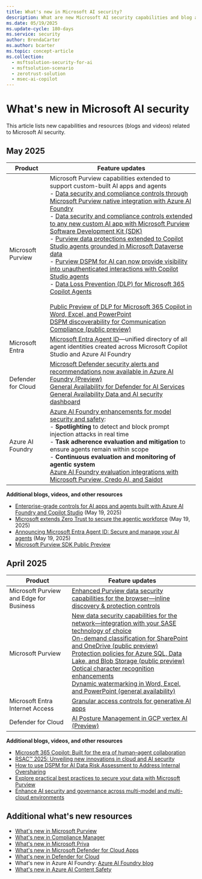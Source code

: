```yaml
---
title: What's new in Microsoft AI security?
description: What are new Microsoft AI security capabilities and blog articles? 
ms.date: 05/19/2025
ms.update-cycle: 180-days
ms.service: security
author: BrendaCarter
ms.author: bcarter
ms.topic: concept-article
ms.collection: 
  - msftsolution-security-for-ai
  - msftsolution-scenario
  - zerotrust-solution
  - msec-ai-copilot
---
```


# What's new in Microsoft AI security

This article lists new capabilities and resources (blogs and videos) related to Microsoft AI security. 

## May 2025

|Product | Feature updates |  
| ----  | ----------------------------- | 
|Microsoft Purview | Microsoft Purview capabilities extended to support custom-built AI apps and agents<br> - [Data security and compliance controls through Microsoft Purview native integration with Azure AI Foundry ](https://www.microsoft.com/security/blog/2025/05/19/microsoft-extends-zero-trust-to-secure-the-agentic-workforce/) <br> - [Data security and compliance controls extended to any new custom AI app with Microsoft Purview Software Development Kit (SDK)](https://aka.ms/SecurityforAIBuildnews) <br> - [Purview data protections extended to Copilot Studio agents grounded in Microsoft Dataverse data](https://aka.ms/SecurityforAIBuildnews) <br> - [Purview DSPM for AI can now provide visibility into unauthenticated interactions with Copilot Studio agents](https://techcommunity.microsoft.com/blog/microsoft-security-blog/enterprise-grade-controls-for-ai-apps-and-agents-built-with-azure-ai-foundry-and/4414757) <br> - [Data Loss Prevention (DLP) for Microsoft 365 Copilot Agents](https://aka.ms/SecurityforAIBuildnews) <br> <br>  [Public Preview of DLP for Microsoft 365 Copilot in Word, Excel, and PowerPoint](https://techcommunity.microsoft.com/blog/microsoft-security-blog/announcing-public-preview-of-dlp-for-m365-copilot-in-word-excel-and-powerpoint/4409809) <br> [DSPM discoverability for Communication Compliance (public preview)](https://techcommunity.microsoft.com/blog/microsoft-security-blog/enhance-ai-security-and-governance-across-multi-model-and-multi-cloud-environmen/4395593)
|Microsoft Entra  | [Microsoft Entra Agent ID](https://techcommunity.microsoft.com/blog/microsoft-entra-blog/announcing-microsoft-entra-agent-id-secure-and-manage-your-ai-agents/3827392)—unified directory of all agent identities created across Microsoft Copilot Studio and Azure AI Foundry |
| Defender for Cloud | [Microsoft Defender security alerts and recommendations now available in Azure AI Foundry (Preview)](https://techcommunity.microsoft.com/blog/microsoft-security-blog/enterprise-grade-controls-for-ai-apps-and-agents-built-with-azure-ai-foundry-and/4414757)<br> [General Availability for Defender for AI Services](/azure/defender-for-cloud/release-notes#general-availability-for-defender-for-ai-services) <br>  [General Availability Data and AI security dashboard](/azure/defender-for-cloud/release-notes#general-availability-data-and-ai-security-dashboard)|
|Azure AI Foundry  | [Azure AI Foundry enhancements for model security and safety](https://techcommunity.microsoft.com/blog/microsoft-security-blog/enterprise-grade-controls-for-ai-apps-and-agents-built-with-azure-ai-foundry-and/4414757): <br> - **Spotlighting** to detect and block prompt injection attacks in real time <br> - **Task adherence evaluation and mitigation** to ensure agents remain within scope <br> - **Continuous evaluation and monitoring of agentic system** <br> [Azure AI Foundry evaluation integrations with Microsoft Purview, Credo AI, and Saidot](https://techcommunity.microsoft.com/blog/microsoft-security-blog/enterprise-grade-controls-for-ai-apps-and-agents-built-with-azure-ai-foundry-and/4414757) | 

**Additional blogs, videos, and other resources**
- [Enterprise-grade controls for AI apps and agents built with Azure AI Foundry and Copilot Studio](https://techcommunity.microsoft.com/blog/microsoft-security-blog/enterprise-grade-controls-for-ai-apps-and-agents-built-with-azure-ai-foundry-and/4414757) (May 19, 2025)
- [Microsoft extends Zero Trust to secure the agentic workforce](https://www.microsoft.com/en-us/security/blog/2025/05/19/microsoft-extends-zero-trust-to-secure-the-agentic-workforce/) (May 19, 2025)
- [Announcing Microsoft Entra Agent ID: Secure and manage your AI agents](https://techcommunity.microsoft.com/blog/microsoft-entra-blog/announcing-microsoft-entra-agent-id-secure-and-manage-your-ai-agents/3827392) (May 19, 2025)
- [Microsoft Purview SDK Public Preview](https://techcommunity.microsoft.com/blog/microsoft-security-blog/microsoft-purview-sdk-public-preview/4414240)


## April 2025

|Product | Feature updates |  
| ----  | ----------------------------- | 
|Microsoft Purview and Edge for Business  |[Enhanced Purview data security capabilities for the browser—inline discovery & protection controls](https://techcommunity.microsoft.com/blog/microsoft-security-blog/building-layered-protection-new-microsoft-purview-data-security-controls-for-the/4395071)  |
|Microsoft Purview  | [New data security capabilities for the network—integration with your SASE technology of choice](https://techcommunity.microsoft.com/blog/microsoft-security-blog/building-layered-protection-new-microsoft-purview-data-security-controls-for-the/4395071) <br>  [On-demand classification for SharePoint and OneDrive (public preview)](https://techcommunity.microsoft.com/blog/microsoft-security-blog/protecting-sensitive-information-in-the-era-of-ai-with-microsoft-purview-informa/4395541) <br>  [Protection policies for Azure SQL, Data Lake, and Blob Storage (public preview)](https://techcommunity.microsoft.com/blog/azurestorageblog/microsoft-purview-protection-policies-for-azure-data-lake--blob-storage-availabl/4382887)  <br> [Optical character recognition enhancements](https://techcommunity.microsoft.com/blog/microsoft-security-blog/protecting-sensitive-information-in-the-era-of-ai-with-microsoft-purview-informa/4395541) <br>  [Dynamic watermarking in Word, Excel, and PowerPoint (general availability)](https://techcommunity.microsoft.com/blog/microsoft-security-blog/general-availability-dynamic-watermarking-for-sensitivity-labels-in-word-excel-a/4382614) | 
|Microsoft Entra Internet Access  |[Granular access controls for generative AI apps](https://techcommunity.microsoft.com/blog/microsoft-entra-blog/new-innovations-in-microsoft-entra-to-strengthen-ai-security-and-identity-protec/3827393) |
| Defender for Cloud | [AI Posture Management in GCP vertex AI (Preview)](/azure/defender-for-cloud/release-notes#ai-posture-management-in-gcp-vertex-ai-preview)|


**Additional blogs, videos, and other resources**
- [Microsoft 365 Copilot: Built for the era of human–agent collaboration](https://www.microsoft.com/en-us/microsoft-365/blog/2025/04/23/microsoft-365-copilot-built-for-the-era-of-human-agent-collaboration/)
- [RSAC™ 2025: Unveiling new innovations in cloud and AI security](https://techcommunity.microsoft.com/blog/microsoftdefendercloudblog/rsac%E2%84%A2-2025-unveiling-new-innovations-in-cloud-and-ai-security/4408140)
- [How to use DSPM for AI Data Risk Assessment to Address Internal Oversharing](https://techcommunity.microsoft.com/blog/microsoft-security-blog/how-to-use-dspm-for-ai-data-risk-assessment-to-address-internal-oversharing/4399785)
- [Explore practical best practices to secure your data with Microsoft Purview](https://www.microsoft.com/en-us/security/blog/2025/04/25/explore-practical-best-practices-to-secure-your-data-with-microsoft-purview/) 
- [Enhance AI security and governance across multi-model and multi-cloud environments](https://techcommunity.microsoft.com/blog/microsoft-security-blog/enhance-ai-security-and-governance-across-multi-model-and-multi-cloud-environmen/4395593)


## Additional what's new resources

- [What's new in Microsoft Purview](/purview/whats-new)
- [What's new in Compliance Manager](/purview/compliance-manager-whats-new)
- [What's new in Microsoft Priva](/privacy/priva/priva-whats-new)
- [What's new in Microsoft Defender for Cloud Apps](/defender-cloud-apps/release-notes)
- [What's new in Defender for Cloud](/azure/defender-for-cloud/release-notes)
- What's new in Azure AI Foundry: [Azure AI Foundry blog](https://devblogs.microsoft.com/foundry/)
- [What's new in Azure AI Content Safety](/azure/ai-services/content-safety/whats-new)